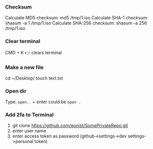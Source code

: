 ### Checksum
Calculate MD5 checksum:
md5 /tmp/1.iso
Calculate SHA-1 checksum:
shasum -a 1 /tmp/1.iso
Calculate SHA-256 checksum:
shasum -a 256 /tmp/1.iso

### Clear terminal
CMD + K 👉 clears terminal

### Make a new file
cd ~/Desktop/
touch text.txt

### Open dir
Type: `open..` + enter could be `open .`

### Add 2fa to Terminal
1. git clone https://github.com/eonist/SomePrivateRepo.git
2. enter user name
3. enter access token as password (github->settings->dev settings->personal token)
